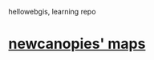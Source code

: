 hellowebgis, 
learning repo

# [newcanopies' maps](https://newcanopies.github.io/hellowebgis/website/index.html)
